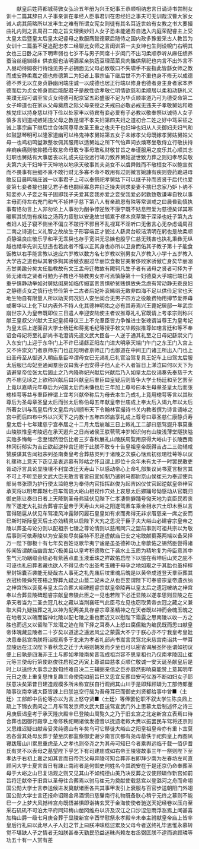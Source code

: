 <!-- { "loadSidebar": true } -->
　　献皇后姓蒋都城蒋斆女弘治五年册为兴王妃事王恭顺相纳忠言日诵诗书尝制女训十二篇其辞曰人子事亲训在孝经人臣事君训在忠经妇之事夫可无训哉汉曹大家女诫人病其简略所以发丰生之难有所谓女宪女则徒有其名耳近世始有女教之书大要撮曲礼内则之言周召二南之旨文理奥妙妇人女子恐未能通吾自选入内庭荣配睿主上受太皇太后暨皇太后皇太妃睿母之教服膺懿德厥后随侍之国内政多豫爰采古人教旨为女训十二篇虽不足追配忠孝二经聊比女师之言闺训第一夫女坤也生则设帨门右明其女也三日卧之床下明卑弱也七岁不与男子同席十岁闺门不出习柔顺恭听从麻任绩养蚕治丝组紃绦纟供衣服也洁明酒浆亲执笾豆理葅菜具肉醢供祭祀也内言不出外言不入昼动待姆夜行待烛见男子必拥面见父母必致敬口不失啸手不妄指此皆繇女师之教而成安静柔嘉之德也修德第二为妇者上事宗庙下继后世不为不重也身不修无以成德德不养无以立身贞静幽闲端庄诚一以成德也居正行端以修身也德者身主身者家本养德而后为贞女修身而后能配君子是故性欲孝敬仁明情欲慈和柔顺居以柔和动繇礼义美璞无瑕可谓至宝贞女纯德可配京室五彩盛服不足为华贞顺率道乃可为德受命第二女子坤道也在家从父母奠鴈之际父母亲授之夫戒曰必敬必戒无违夫子孝敬舅姑和睦族党庄以持身慈以待下俭以处家丰以待宾有妾必爱有子必教以敬奉祭以诚待人女子慎多言妇道戒嫉妬违父母之教是谓不孝夫妇第四夫妇之道初合二姓之好中笃采征之诚上事宗庙下继后世合体同尊卑故圣王重之也夫干也妇坤也妇从人夫御妇夫妇气和如鼓瑟琴明可以隆家道幽可以格鬼神孝舅姑第五女子未嫁孝父母既嫁孝舅姑舅姑父母一也鸡初鸣盥漱整妆佩其服用以适舅姑之所下气怡声问衣燠寒坐敬侍立行敬扶持痒痾疾痛则敬抑搔毋敢怠命毋敢专事毋敢私财敬甘旨之奉谨服用之度乐其心顺其志妇职也舅姑有大事居丧以礼或夫征役远行竭力致养舅姑逝世致力葬之则妇孝尽矣敬夫第六夫干妇坤干天坤地以地承天敬事其夫尧女不以虞舜贱而不敬桓女不以鲍宣贫而不畏事有巨细不禀不敢行财无多寡不命不敢用有过则微言婉諌有疾则尝药跪进毋敢反目晨鸣端庄诚一以事君子上可以奉祭祀孝舅姑下可以继子孙而资贤于后代也爱妾第七妾者接也接见君子者也嗣续寡息井臼乏操夫则求妾妻不揣巳念家乃妒卜纳不知妾亦人子妾之有子固即我子夫爱其妾我亦爱之妾受我爱必躬勤致敬谦卑自牧以事主毋而侍左右充门和气不祯祥乎慈下第八人有亲疏恩有殊等常训戒之曰晨昏勤慎执事有恪勿言上人非勿论上人事勿为酗争悖逆致不康宁既不姑息煦爱为慈德矣详其寒暖察其饥饱有疾给之汤药力疲慰以安逸故甘瓠累于樛木庶草繁于深泽也妊子第九古者妇人妊子寝不侧坐不偏立不跛行不邪目不乱视耳不淫听口无傲言心无杂虑诵周召二南之诗道仁义礼智之故故生子形容端正才貌过人繇灵台皎洁清明在躬也是故柔顺贞静温良庄敬乐乎和平无乖戾也存乎宽洪无忌嫉也殷乎仁慈无残害也执礼秉彝无纵越也祗率先训无愆违也若此者不惟以正其身也亦所以卫身而佑其子教子第十子能食饭教以右手能言教以速应六岁教以数方名七岁教以别男女八岁教入小学十五岁教入大学古之道也纵其奢侈狥其骄傲衣服过华丽饮食极甘美奢侈败家骄傲亡身矣华丽溺志甘美踰分矣太任胎教故有文王孟母迁教故有陬轲凡生子者有诸母之贤者可择为子师无诸毋之贤者可勉为子教也不特教男女亦可焉慎静第十一妇德莫大乎端巳端巳莫重乎慎静动举如对舅姑闺房如临传姆富贵贵惧骄贫贱惧放失念虑有常动静无乖良妇之静德贞女之慎行也节俭第十二古者后妃补衮絺绤无斁非四海不足以供俭足宝也天地生物自有限量人所以助天何况妇人安坐闺合无男子四方之役敢费物用撙节爱养毋或奢华以上化下以内表外不特人化其德神明佑之必有其寿焉兴王薨妃居邸一年武宗崩世宗入为皇帝既即位三日遣人奉迎安陆使主者议推尊礼礼官既请上考孝宗则称兴献王皇叔父兴献大王妃皇叔母议三上不允羣臣皆力争惟进士张璁谓当尊王为皇考妃为皇太后上遂面召大学士杨廷和蒋冕毛纪等授手敕文华殿拟推尊如璁言廷和等不奉诏会母妃将至礼部尚书毛澄请先遣文武大臣各一人逆于通其礼至之日母妃繇崇文门入东安门上迎于东华门上不许巳请繇正阳左门进大明承天端门午门之东王门入宫上又不许崇文门者京师东门也正阳明者京师正门也御道在中间王门诸王所出入门也上曰圣母至从御道入朝庙羣臣哗谓母女巳无谒礼巳礼官治驾复具王妃车上曰驾太后服太后服巳母妃至通闻羣臣议曰我子也安得子他人止不入者旨日上涕泣曰何以天下为请避皇帝位张太后固止之乃内降称妃兴献后兴献后乃入如皇太后仪谒奏先奉慈于大内不庙见顷之上欲称兴献后曰兴献皇后羣臣曰皇疑后则皆争大学士杨廷和至乞罢至上竟以嘉靖元年尊后为兴国太后而未慊也后三年加上尊号曰本生母章圣皇太后而张璁桂萼等益与羣臣辨谓上宜考兴献帝称后为母去本生乃成礼上竟用璁萼等言以其秋尊后为圣母章圣皇太后而张太后称伯母五年献皇帝世庙成上奉太后入谒九年以太后所著女训与高皇后传文皇后内训颁布天下令翰林官撮诗书关内教者撰为诗言诵咏之宫中而后四布中外以兴天下之内教十五年四郊庙享礼成上尊号曰章圣慈仁康静贞寿皇太后十七年建慈宁宫奉居之十二月太后崩越三日上敕礼工二部曰慈驾遐升事莫重山陵朕惟皇考陵远在承天遐升之日尚诸侯王朕茕茕冲岁知识何有山陵浅薄堂隧狭隘实贻多悔每一念至惕然怛伤比者三岁春秋展礼山陵朕周覧用原得大峪山于长陵西南林冈衍郁实为吉丘欲起逆梓宫迁祔于此朕不敢专十告皇祖皇帝既得吉占二三勋辅咸赞朕谋其告闻祖宗列圣南奏皇考合葬慈灵列于诸陵之次朕心惬焉初张璁桂萼等以议礼骤称上意天下窃见圣衷远慕有陟岵之怀且谓上即位十余年未有太子一时罢民散吏胥动浮言具论显陵壤不利宜改迁天寿山下以感动帝心上命礼部集议尚书夏言极言其不可上不听至是文武大臣无敢言者皆曰宜如制乃遣驸马都尉京山侯崔元为奉迎使兵部尚书张瓒为护行使太监鲍忠为奉侍内官指挥赵俊为起吉凶仪仗官起逆献皇帝梓官承天将以明年葬越七日车驾诣大峪山相视作穴处上哀思太后擗踊号恸感动从官既归御史陈让奏曰日者上天降割圣母弗延伏见陛下仁孝凄恻擗踊号恸天地为哀臣民若丧陛下遂定大礼拟合葬睿宗皇帝于天寿山大峪之阳遂驾素车乘金相水穴土印木臣以言官得随扈从伏见车驾凌风冲露陟冈履石皇皇如有求而弗得无非求厝慈亲一席之安而巳斯时斯际皇天后土亦効精灵以启陛下大宄之思况于臣子夫大峪山必建睿宗皇帝之陵以葬圣母论分则以配祖宗七陵之尊论情则以慈闱同穴之盟前事则可祖共宗以为敬后事则可依寿陵以为安至矣尽矣臣特不忍遂虚献庙巳安之宅敢献蒭荛两端以备采择万一陛下御极十有七年矣百姓讴歌华夷宁谧是虽圣德神功上帝歆佑之锡然臣尝得诸传闻皆谓献庙幽宫龙穴极美且以皇考积德敦仁下袭水土玉质为精地复为母臣意其中生气元功絪缊会结必有紫茜点血玉液垂珠之祥故佑启陛下以恊在宥坤后山灵之庇不可诬也礼曰葬者藏也欲人不得见也今出圣考玉魄于母孕之地如取之于其胎也虽梓椁里封锦囊百袭能无疑哉古人事死之礼先庙后坟重魂后魄是以黄帝成道登天羣臣葬其衣冠桥陵舜死苍梧之野葬九疑之山葢二妃未之从也臣妄谓陛下可奉睿宗皇帝遗衣纳之梓宫饰以衮冕与皇太后合葬大峪碑题睿宗献皇帝陵再以皇太后之遗冠帔纳之梓宫奉以合葬显陵碑题睿宗献皇帝陵此臣之一见也若陛下必迁显陵以遂孝思则显陵之在承天者当为二圣衣冠几杖之藏以当荆襄旺气此臣弓左见也窃取黄帝衣冠之藏之义兼取大舜九疑独葬之礼以神为配两美具存睿宗章圣精神之在天者既以神而会魄玉魄之在地者又以魄而留神北陵以配七陵之重也而近又以慰陛下霜露之思南陵以收一方之胜也而远又以留陛下龙潜之迹在陛下择之耳奏人上怒曰腐儒黜为编民既而思曰献皇帝体魄藏显陵者二十岁矣以道途之遥远风尘之蒙露大不宁于朕心亦不宁我皇考皇妣决意奉慈宫南朕将诣视焉多于北来为孝者礼部尚书嵩言灵驾北来慈宫南诣共一举耳显陵远在江汉陛下春秋念之迁于大峪则朝发而夕至也可以密省谒展圣怀臣谓如初议便上曰孰是四海非王土与即如孝陵南矣昔我成祖岂容不思皇祖也乃仅南孝陵因止崔元等三使毋行第使赵俊往启视之丙寅上尊谥曰慈孝贞顺仁敬诚一安天诞圣献皇后是时上以送终大事念之数旬终难自决二三辅弼亲信之臣亦靡然影响莫能赞上意其明年元日之夜上重复思惟复趣三命使南如前旨巳又思宜反葬曰安可优游不断如妇女子耶朕意决矣第昔日建造规模多所未称宜朕自行观阅其山川于是即拜顾璘为工部侍郎董陵事议南幸诸大臣皆諌上曰朕岂空行哉为吾母耳巳而御史刘贤都给事中曾■〈土廷〉工部郎中岳伦等亦以为言上怒夺贤■〈土廷〉等俸罢伦职不叙太学生陈良鼎上疏上下锦衣责问之二月车驾发京师文武大臣送驾宣武门外上思慕太后制述怀之诗三月庚辰谒皇考于承天隆庆殿辛巳登陵山周覧久之乃于旧玄宫之北定新宫立表焉曰待合葬也因御行殿享上帝修秩祀朝诸侯发德音以抚遗老敕大赉以振罢民车驾将还京则又思维迟疑曰献帝妥灵纯德山有年矣乌可它移徙大峪山之阳皇祖皇帝亦有重卜宜莫若各营其处毋反葬于楚至庆都监察御史谢少南言庆都有尧毋墓佚于祀典皇上再图凤寝跋履山川累思重虑圣人之孝也则帝尧之为其母可知巳今者乘舆远临千载一佰伊耆氏有灵不以表母之墓望陛下乎乞下有司建庙或如右帝王陵寝故事三年一祭则陛下至孝达于右初上嘉之如其言而曰帝尧父母异陵可知合葬非右即拜少南为左春坊左司直顾问大学士夏言昔日有諌止南祔者是何御史何姓名今其疏安在于是还京仍命奉葬圣母于大峪之山巳复诣观之则又见其山不如纯德山美乃决反葬之议使顾璘作新宫如前旨将迁献帝于旧宫以圣母往合葬焉以驸马崔元为奠献使载慈宫以登潞河之舟而命翊国公勋大学士言恭送候进发奠献诸臣各共其事甲发引上衰服与百官步送朝阳门外翊国公勋大学士言还报命诏赐金帛酒馔曰慈轝南行礼物既备朕心稍宁无终之慕则不能巳一夕上梦大风撼梓宫舟既悟甚惧即诣祷玄冥于金海使使者驰送天妃经卷以压舟至采石矶矶不可泊太平府同知梅山凿冈维舟以济及汉江之口沙涩忽雨浮涨焉上闻甚喜加梅山爵一级七月庚合葬于显陵新宫辛酉举慰祭永孝殿辛未奉主祔献皇帝庙上皆率皇后行礼曰以此尽人子人妇之节上曰朕冲昧稔愆累及父母今者送终礼毕思惟永慕转觉不堪缺人子之情者无如朕甚奉天勤民恐益迷昧尚赖左右丞弼匡朕不逮而谕顾璘等功五十有一人赏有差 
